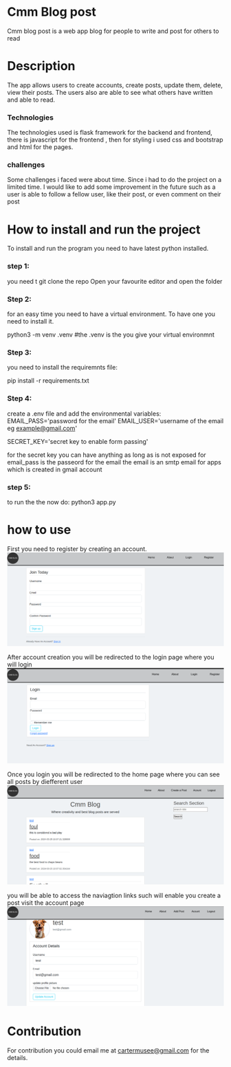 # Cmm Blog post
Cmm blog post is a web app blog for people to write and post for others to read

# Description
The app allows users to create accounts, create posts, update them, delete, view their posts.
The users also are able to see what others have written and able to read.
### Technologies
The technologies used is flask framework for the backend and frontend, there is javascript for the frontend , then for styling i used css and bootstrap and html for the pages.

### challenges
Some challenges i faced were about time. Since i had to do the project on a limited time.
I would like to add some improvement in the future such as a user is able to follow a fellow user, like their post, or even comment on their post

# How to install and run the project
To install and run the program you need to have latest python installed.

### step 1:
you need t git clone the repo
Open your favourite editor and open the folder

### Step 2:
for an easy time you need to have a virtual environment. To have one you need to install it.

python3 -m venv .venv  #the .venv is the you give your virtual environmnt

### Step 3:
you need to install the requiremnts file:

pip install -r requirements.txt

### Step 4:
create a .env file and add the environmental variables:
EMAIL_PASS='password for the email'
EMAIL_USER='username of the email eg example@gmail.com'

SECRET_KEY='secret key to enable form passing'

for the secret key you can have anything as long as is not exposed
for email_pass is the passeord for the email
the email is an smtp email for apps which is created in gmail account

### step 5:
to run the the now do:
python3 app.py

# how to use
First you need to register by creating an account.
![Register](./screenshots/registerBlog.png)

After account creation you will be redirected to the login page where you will login
![Login](./screenshots/loginBlog.png)

Once you login you will be redirected to the home page where you can see all posts by diefferent user
![Register](./screenshots/bloghome.png)

you will be able to access the naviagtion links such will enable you create a post visit the account page
![Register](./screenshots/accountBlog.png)

# Contribution
For contribution you could email me at cartermusee@gmail.com for the details.